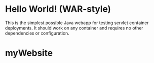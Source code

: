 Hello World! (WAR-style)
===============

This is the simplest possible Java webapp for testing servlet container deployments.  It should work on any container and requires no other dependencies or configuration.
# myWebsite
